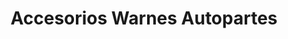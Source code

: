 ---
title: "Accesorios Warnes Autopartes"
url: /san-juan/accesorios-warnes-autopartes/
shop: piezas de automóviles
---